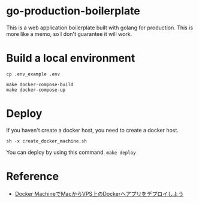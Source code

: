 # go-production-boilerplate
This is a web application boilerplate built with golang for production.
This is more like a memo, so I don't guarantee it will work.

# Build a local environment
`cp .env_example .env`

```
make docker-compose-build
make docker-compose-up
```

# Deploy
If you haven't create a docker host, you need to create a docker host.

`sh -x create_docker_machine.sh`

You can deploy by using this command.
`make deploy`

# Reference
- [Docker MachineでMacからVPS上のDockerへアプリをデプロイしよう](https://qiita.com/momotaro98/items/5b902afea3530b6f0b93)
